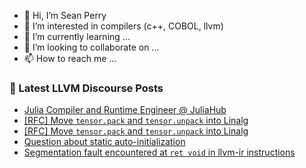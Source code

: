 - 👋 Hi, I’m Sean Perry
- 👀 I’m interested in compilers (c++, COBOL, llvm)
- 🌱 I’m currently learning ...
- 💞️ I’m looking to collaborate on ...
- 📫 How to reach me ...

<!---
s66perry/s66perry is a ✨ special ✨ repository because its `README.md` (this file) appears on your GitHub profile.
You can click the Preview link to take a look at your changes.
--->
### 📕 Latest LLVM Discourse Posts

<!-- DISCOURSE-LLVM:START -->
- [Julia Compiler and Runtime Engineer @ JuliaHub](https://discourse.llvm.org/t/julia-compiler-and-runtime-engineer-juliahub/83187#post_1)
- [[RFC] Move `tensor.pack` and `tensor.unpack` into Linalg](https://discourse.llvm.org/t/rfc-move-tensor-pack-and-tensor-unpack-into-linalg/83096?page=2#post_24)
- [[RFC] Move `tensor.pack` and `tensor.unpack` into Linalg](https://discourse.llvm.org/t/rfc-move-tensor-pack-and-tensor-unpack-into-linalg/83096?page=2#post_23)
- [Question about static auto-initialization](https://discourse.llvm.org/t/question-about-static-auto-initialization/83177#post_4)
- [Segmentation fault encountered at `ret void` in llvm-ir instructions](https://discourse.llvm.org/t/segmentation-fault-encountered-at-ret-void-in-llvm-ir-instructions/83181#post_2)
<!-- DISCOURSE-LLVM:END -->
